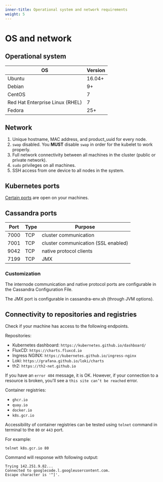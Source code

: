 ```yaml
---
inner-title: Operational system and network requirements
weight: 5
---
```


# OS and network

<!-- ## Kubernetes minimum requirements
Machines that meet Kubernetes minimum requirements for the workers
https://kubernetes.io/docs/setup/production-environment/tools/kubeadm/install-kubeadm/#before-you-begin -->

## Operational system

|OS|Version|
|---|---|
|Ubuntu|16.04+|
|Debian|9+|
|CentOS|7|
|Red Hat Enterprise Linux (RHEL)|7|
|Fedora|25+|

## Network

1. Unique hostname, MAC address, and product_uuid for every node.
2. `swap` disabled. You **MUST** disable `swap` in order for the kubelet to work properly.
3. Full network connectivity between all machines in the cluster (public or private network).
4. `sudo` privileges on all machines.
5. SSH access from one device to all nodes in the system.

## Kubernetes ports

[Certain ports](https://kubernetes.io/docs/setup/production-environment/tools/kubeadm/install-kubeadm/#check-required-ports) are open on your machines.

## Cassandra ports

|Port|Type|Purpose|
|---|---|---|
|7000|TCP|cluster communication|
|7001|TCP|cluster communication (SSL enabled)|
|9042|TCP|native protocol clients|
|7199|TCP|JMX|

### Customization

The internode communication and native protocol
ports are configurable in the Cassandra Configuration File.

The JMX
port is configurable in cassandra-env.sh (through JVM options).


## Connectivity to repositories and registries

Check if your machine has access to the following endpoints.

Repositories:

- Kubernetes dashboard: `https://kubernetes.github.io/dashboard/`
- FluxCD: `https://charts.fluxcd.io`
- Ingress NGINX: `https://kubernetes.github.io/ingress-nginx`
- Loki: `https://grafana.github.io/loki/charts`
- th2: `https://th2-net.github.io`

<notice note>

If you have an `error 404` message, it is OK. However, if your connection
to a resource is broken, you'll see a `this site can’t be reached` error.

</notice>

Container registries:
- `ghcr.io`
- `quay.io`
- `docker.io`
- `k8s.gcr.io`

<!--Instructions about how to check accessibility needed--> 

<notice note>

Accessibility of container registries can be tested using `telnet` command in terminal to the `80` or `443` port. 

For example:

```shell
telnet k8s.gcr.io 80
```

Command will response with following output:

```shell
Trying 142.251.9.82...
Connected to googlecode.l.googleusercontent.com.
Escape character is '^]'.
```

</notice>
